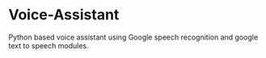 # Voice-Assistant
Python based voice assistant using Google speech recognition and google text to speech modules.

